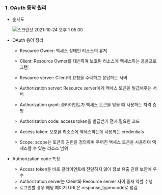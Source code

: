 ### 1. OAuth 동작 원리

  - 순서도
  
    ![스크린샷 2021-10-24 오후 1 05 00](https://user-images.githubusercontent.com/78064720/138586752-c092ff93-b492-4ad1-8d35-2c15a5adfd44.png)
  
  - OAuth 용어 정리

    * Resource Owner: 액세스 상태인 리소스의 유저

    * Client: Resource Owner를 대신하여 보호된 리소스에 액세스하는 응용프로그램

    * Resource server: Client의 요청을 수락하고 응답하는 서버

    * Authorization server: Resource server에게 액세스 토큰을 발급해주는 서버

    * Authorization grant: 클라이언트가 액세스 토큰을 얻을 때 사용하는 자격 증명

    * Authorization code: access token을 발급받기 전에 필요한 코드

    * Access token: 보호된 리소스에 액세스하는데 사용되는 credentials

    * Scope: scope는 토큰의 권한을 정의하며 주어진 액세스 토큰을 사용하여 액세스할 수 있는 리소스 범위


  - Authorization code 특징
  
    * Access token을 바로 클라이언트에 전달하지 않아 정보 유출 관련 보안에 우수
    * Authorization server는 Cleint와 Resource server 사이 중재 역할 수행
    * 로그인할 경우 해당 페이지 URL은 response_type=code로 넘김
